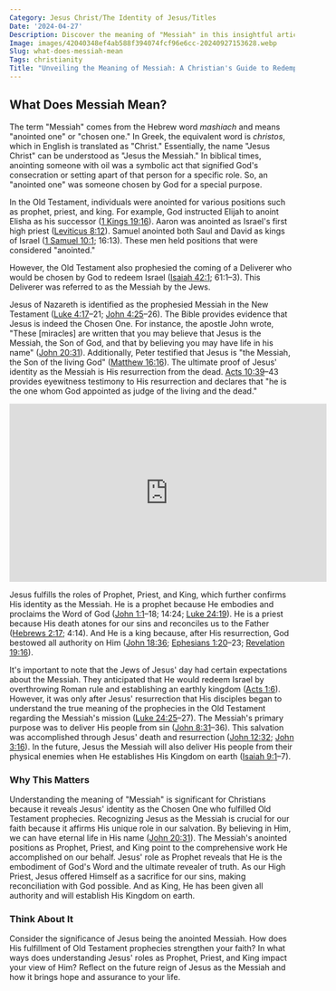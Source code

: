 ```yaml
---
Category: Jesus Christ/The Identity of Jesus/Titles
Date: '2024-04-27'
Description: Discover the meaning of "Messiah" in this insightful article. Unravel the significance and historical context of this revered term.
Image: images/42040348ef4ab588f394074fcf96e6cc-20240927153628.webp
Slug: what-does-messiah-mean
Tags: christianity
Title: "Unveiling the Meaning of Messiah: A Christian's Guide to Redemption"
---
```


## What Does Messiah Mean?

The term "Messiah" comes from the Hebrew word *mashiach* and means "anointed one" or "chosen one." In Greek, the equivalent word is *christos*, which in English is translated as "Christ." Essentially, the name "Jesus Christ" can be understood as "Jesus the Messiah." In biblical times, anointing someone with oil was a symbolic act that signified God's consecration or setting apart of that person for a specific role. So, an "anointed one" was someone chosen by God for a special purpose.

In the Old Testament, individuals were anointed for various positions such as prophet, priest, and king. For example, God instructed Elijah to anoint Elisha as his successor ([1 Kings 19:16](https://www.bibleref.com/1-Kings/19/1-Kings-19-16.html)). Aaron was anointed as Israel's first high priest ([Leviticus 8:12](https://www.bibleref.com/Leviticus/8/Leviticus-8-12.html)). Samuel anointed both Saul and David as kings of Israel ([1 Samuel 10:1](https://www.bibleref.com/1-Samuel/10/1-Samuel-10-1.html); 16:13). These men held positions that were considered "anointed."

However, the Old Testament also prophesied the coming of a Deliverer who would be chosen by God to redeem Israel ([Isaiah 42:1](https://www.bibleref.com/Isaiah/42/Isaiah-42-1.html); 61:1–3). This Deliverer was referred to as the Messiah by the Jews.

Jesus of Nazareth is identified as the prophesied Messiah in the New Testament ([Luke 4:17](https://www.bibleref.com/Luke/4/Luke-4-17.html)–21; [John 4:25](https://www.bibleref.com/John/4/John-4-25.html)–26). The Bible provides evidence that Jesus is indeed the Chosen One. For instance, the apostle John wrote, "These [miracles] are written that you may believe that Jesus is the Messiah, the Son of God, and that by believing you may have life in his name" ([John 20:31](https://www.bibleref.com/John/20/John-20-31.html)). Additionally, Peter testified that Jesus is "the Messiah, the Son of the living God" ([Matthew 16:16](https://www.bibleref.com/Matthew/16/Matthew-16-16.html)). The ultimate proof of Jesus' identity as the Messiah is His resurrection from the dead. [Acts 10:39](https://www.bibleref.com/Acts/10/Acts-10-39.html)–43 provides eyewitness testimony to His resurrection and declares that "he is the one whom God appointed as judge of the living and the dead."


<iframe width="560" height="315" src="https://www.youtube.com/embed/A6-wlevyAIs" frameborder="0" allow="autoplay; encrypted-media" allowfullscreen></iframe>


Jesus fulfills the roles of Prophet, Priest, and King, which further confirms His identity as the Messiah. He is a prophet because He embodies and proclaims the Word of God ([John 1:1](https://www.bibleref.com/John/1/John-1-1.html)–18; 14:24; [Luke 24:19](https://www.bibleref.com/Luke/24/Luke-24-19.html)). He is a priest because His death atones for our sins and reconciles us to the Father ([Hebrews 2:17](https://www.bibleref.com/Hebrews/2/Hebrews-2-17.html); 4:14). And He is a king because, after His resurrection, God bestowed all authority on Him ([John 18:36](https://www.bibleref.com/John/18/John-18-36.html); [Ephesians 1:20](https://www.bibleref.com/Ephesians/1/Ephesians-1-20.html)–23; [Revelation 19:16](https://www.bibleref.com/Revelation/19/Revelation-19-16.html)).

It's important to note that the Jews of Jesus' day had certain expectations about the Messiah. They anticipated that He would redeem Israel by overthrowing Roman rule and establishing an earthly kingdom ([Acts 1:6](https://www.bibleref.com/Acts/1/Acts-1-6.html)). However, it was only after Jesus' resurrection that His disciples began to understand the true meaning of the prophecies in the Old Testament regarding the Messiah's mission ([Luke 24:25](https://www.bibleref.com/Luke/24/Luke-24-25.html)–27). The Messiah's primary purpose was to deliver His people from sin ([John 8:31](https://www.bibleref.com/John/8/John-8-31.html)–36). This salvation was accomplished through Jesus' death and resurrection ([John 12:32](https://www.bibleref.com/John/12/John-12-32.html); [John 3:16](https://www.bibleref.com/John/3/John-3-16.html)). In the future, Jesus the Messiah will also deliver His people from their physical enemies when He establishes His Kingdom on earth ([Isaiah 9:1](https://www.bibleref.com/Isaiah/9/Isaiah-9-1.html)–7).

### Why This Matters

Understanding the meaning of "Messiah" is significant for Christians because it reveals Jesus' identity as the Chosen One who fulfilled Old Testament prophecies. Recognizing Jesus as the Messiah is crucial for our faith because it affirms His unique role in our salvation. By believing in Him, we can have eternal life in His name ([John 20:31](https://www.bibleref.com/John/20/John-20-31.html)). The Messiah's anointed positions as Prophet, Priest, and King point to the comprehensive work He accomplished on our behalf. Jesus' role as Prophet reveals that He is the embodiment of God's Word and the ultimate revealer of truth. As our High Priest, Jesus offered Himself as a sacrifice for our sins, making reconciliation with God possible. And as King, He has been given all authority and will establish His Kingdom on earth.

### Think About It

Consider the significance of Jesus being the anointed Messiah. How does His fulfillment of Old Testament prophecies strengthen your faith? In what ways does understanding Jesus' roles as Prophet, Priest, and King impact your view of Him? Reflect on the future reign of Jesus as the Messiah and how it brings hope and assurance to your life.